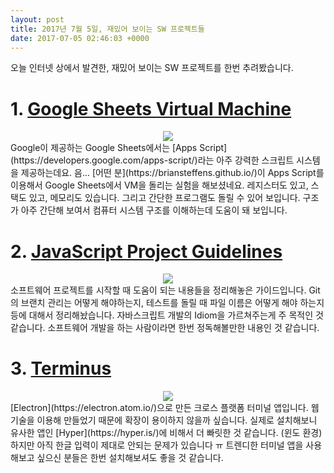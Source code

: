 ```yaml
---
layout: post
title: 2017년 7월 5일, 재밌어 보이는 SW 프로젝트들
date: 2017-07-05 02:46:03 +0000
---
```


오늘 인터넷 상에서 발견한, 재밌어 보이는 SW 프로젝트를 한번 추려봤습니다.

# 1. [Google Sheets Virtual Machine](https://briansteffens.github.io/2017/07/03/google-sheets-virtual-machine.html)
<center>
<img src="https://steemitimages.com/DQmfAqeRi5V1q6hEzZHChcSQmmgRoVaLAPgBXjVEuyRQkJ4/image.png" style="max-width:100%;">
</center>
Google이 제공하는 Google Sheets에서는 [Apps Script](https://developers.google.com/apps-script/)라는 아주 강력한 스크립트 시스템을 제공하는데요.
음... [어떤 분](https://briansteffens.github.io/)이 Apps Script를 이용해서 Google Sheets에서 VM을 돌리는 실험을 해보셨네요.
레지스터도 있고, 스택도 있고, 메모리도 있습니다. 그리고 간단한 프로그램도 돌릴 수 있어 보입니다.
구조가 아주 간단해 보여서 컴퓨터 시스템 구조를 이해하는데 도움이 돼 보입니다.

# 2. [JavaScript Project Guidelines](https://github.com/wearehive/project-guidelines)
<center>
<img src="https://steemitimages.com/DQmcd8SoBi5XENS6Z9wuX8zezrgBTbTHHUH4rR6Trcox7X8/image.png" style="max-width:100%;">
</center>
소프트웨어 프로젝트를 시작할 때 도움이 되는 내용들을 정리해놓은 가이드입니다.
Git의 브랜치 관리는 어떻게 해야하는지, 테스트를 돌릴 때 파일 이름은 어떻게 해야 하는지 등에 대해서 정리해놨습니다.
자바스크립트 개발의 Idiom을 가르쳐주는게 주 목적인 것 같습니다.
소프트웨어 개발을 하는 사람이라면 한번 정독해볼만한 내용인 것 같습니다.

# 3. [Terminus](https://github.com/Eugeny/terminus)
<center>
<img src="https://github.com/Eugeny/terminus/raw/master/docs/linux.png" style="max-width:100%;">
</center>
[Electron](https://electron.atom.io/)으로 만든 크로스 플랫폼 터미널 앱입니다. 웹 기술을 이용해 만들었기 때문에 확장이 용이하지 않을까 싶습니다.
실제로 설치해보니 유사한 앱인 [Hyper](https://hyper.is/)에 비해서 더 빠릿한 것 같습니다. (윈도 환경)
하지만 아직 한글 입력이 제대로 안되는 문제가 있습니다 ㅠ
트렌디한 터미널 앱을 사용해보고 싶으신 분들은 한번 설치해보셔도 좋을 것 같습니다.